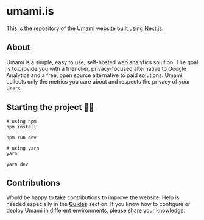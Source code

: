 # umami.is

This is the repository of the [Umami](https://umami.is) website built using [Next.js](https://nextjs.org/).

## About 
Umami is a simple, easy to use, self-hosted web analytics solution. 
The goal is to provide you with a friendlier, privacy-focused alternative 
to Google Analytics and a free, open source alternative to paid solutions.
Umami collects only the metrics you care about and respects the privacy of your users.

## Starting the project 👨‍💻

```shell
# using npm
npm install

npm run dev
```
```shell
# using yarn
yarn

yarn dev
```

## Contributions

Would be happy to take contributions to improve the website. Help is needed especially in the [**Guides**](https://umami.is/docs/guides/hosting) section.
If you know how to configure or deploy Umami in different environments, please share your knowledge. 
